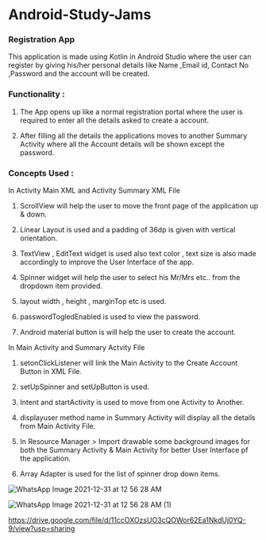 # Android-Study-Jams

### Registration App
 
 
This application is made using Kotlin in Android Studio where the user can register by giving his/her personal details like Name ,Email id, Contact No ,Password  and the account will be created. 

### Functionality :
 
1. The App opens up like a normal registration portal where the user is required to enter all the details asked to create a account.

2. After filling all the details the applications moves to another Summary Activity where all the Account details will be shown except the password.

### Concepts Used :
 
 In Activity Main XML and Activity Summary XML File  
  
  1. ScrollView will help the user to move the front page of the application up & down.
  
  2. Linear Layout is used and a padding of 36dp is given with vertical orientation.
 
  3. TextView , EditText widget is used  also text color , text size is also made accordingly to improve the User Interface of the app.
 
  4. Spinner widget will help the user to select his Mr/Mrs etc.. from the dropdown item provided.
  
  5. layout width , height , marginTop etc  is used.
   
  6. passwordTogledEnabled is used to view the password.

  7. Android material button is will help the user to create the account.
  
 In Main Activity and Summary Actvity File 
  
  1. setonClickListener will link the Main Activity to the Create Account Button in XML File.
  
  2. setUpSpinner and setUpButton is used.

  3. Intent and startActivity is used to move from one Activity to Another.

  4. displayuser method name  in Summary Activity will display all the details from Main Activity File.

  5. In Resource Manager > Import drawable some background images for both the Summary Activity & Main Activity for better User Interface pf the application.

  6.  Array Adapter is used for the list of spinner drop down items.



![WhatsApp Image 2021-12-31 at 12 56 28 AM](https://user-images.githubusercontent.com/87956374/147782841-76e4686c-3c24-44d6-b2d8-9aa0b20e963a.jpeg)

![WhatsApp Image 2021-12-31 at 12 56 28 AM (1)](https://user-images.githubusercontent.com/87956374/147782815-a975cb50-f2c3-4de2-a3fb-714c4f287c23.jpeg)


https://drive.google.com/file/d/11ccOXOzsUO3cQOWor62Ea1NkdUj0YQ-9/view?usp=sharing
